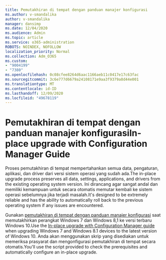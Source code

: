 ```yaml
---
title: Pemutakhiran di tempat dengan panduan manajer konfigurasi
ms.author: v-smandalika
author: v-smandalika
manager: dansimp
ms.date: 12/04/2020
ms.audience: Admin
ms.topic: article
ms.service: o365-administration
ROBOTS: NOINDEX, NOFOLLOW
localization_priority: Normal
ms.collection: Adm_O365
ms.custom:
- "9004199"
- "7380"
ms.openlocfilehash: 0c08cfee8264d6aac1166aeb11c0417e17c63fac
ms.sourcegitcommit: 3c6e777d6679a24108171e9aa3f9379a8d44e001
ms.translationtype: MT
ms.contentlocale: id-ID
ms.lasthandoff: 12/09/2020
ms.locfileid: "49678119"
---
```

# <a name="in-place-upgrade-with-configuration-manager-guide"></a><span data-ttu-id="4aca4-102">Pemutakhiran di tempat dengan panduan manajer konfigurasi</span><span class="sxs-lookup"><span data-stu-id="4aca4-102">In-place upgrade with Configuration Manager Guide</span></span>

<span data-ttu-id="4aca4-103">Proses pemutakhiran di tempat mempertahankan semua data, pengaturan, aplikasi, dan driver dari versi sistem operasi yang sudah ada.</span><span class="sxs-lookup"><span data-stu-id="4aca4-103">The in-place upgrade process preserves all data, settings, applications, and drivers from the existing operating system version.</span></span> <span data-ttu-id="4aca4-104">Ini dirancang agar sangat andal dan memiliki kemampuan untuk secara otomatis memutar kembali ke sistem operasi sebelumnya jika terjadi masalah.</span><span class="sxs-lookup"><span data-stu-id="4aca4-104">It's designed to be extremely reliable and has the ability to automatically roll back to the previous operating system if any issues are encountered.</span></span>

<span data-ttu-id="4aca4-105">Gunakan [pemutakhiran di tempat dengan panduan manajer konfigurasi](https://admin.microsoft.com/adminportal/home#/win10upgrade) saat memutakhirkan perangkat Windows 7 dan Windows 8,1 ke versi terbaru Windows 10.</span><span class="sxs-lookup"><span data-stu-id="4aca4-105">Use the [In-place upgrade with Configuration Manager guide](https://admin.microsoft.com/adminportal/home#/win10upgrade) when upgrading Windows 7 and Windows 8.1 devices to the latest version of Windows 10.</span></span> <span data-ttu-id="4aca4-106">Anda akan menggunakan skrip yang disediakan untuk memeriksa prasyarat dan mengonfigurasi pemutakhiran di tempat secara otomatis.</span><span class="sxs-lookup"><span data-stu-id="4aca4-106">You'll use the script provided to check the prerequisites and automatically configure an in-place upgrade.</span></span>